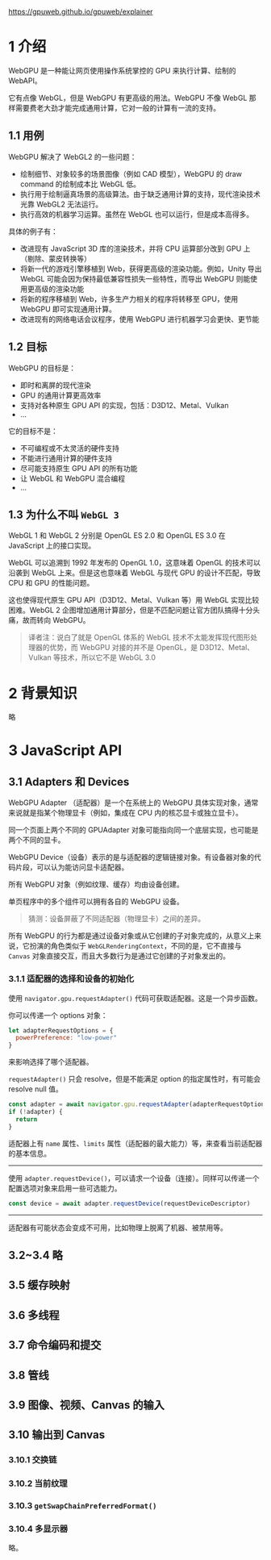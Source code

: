 https://gpuweb.github.io/gpuweb/explainer

# 1 介绍

WebGPU 是一种能让网页使用操作系统掌控的 GPU 来执行计算、绘制的 WebAPI。

它有点像 WebGL，但是 WebGPU 有更高级的用法。WebGPU 不像 WebGL 那样需要费老大劲才能完成通用计算，它对一般的计算有一流的支持。

## 1.1 用例

WebGPU 解决了 WebGL2 的一些问题：

- 绘制细节、对象较多的场景图像（例如 CAD 模型），WebGPU 的 draw command 的绘制成本比 WebGL 低。
- 执行用于绘制逼真场景的高级算法。由于缺乏通用计算的支持，现代渲染技术光靠 WebGL2 无法运行。
- 执行高效的机器学习运算。虽然在 WebGL 也可以运行，但是成本高得多。

具体的例子有：

- 改进现有 JavaScript 3D 库的渲染技术，并将 CPU 运算部分改到 GPU 上（剔除、蒙皮转换等）
- 将新一代的游戏引擎移植到 Web，获得更高级的渲染功能。例如，Unity 导出 WebGL 可能会因为保持最低兼容性损失一些特性，而导出 WebGPU 则能使用更高级的渲染功能
- 将新的程序移植到 Web，许多生产力相关的程序将转移至 GPU，使用 WebGPU 即可实现通用计算。
- 改进现有的网络电话会议程序，使用 WebGPU 进行机器学习会更快、更节能

## 1.2 目标

WebGPU 的目标是：

- 即时和离屏的现代渲染
- GPU 的通用计算更高效率
- 支持对各种原生 GPU API 的实现，包括：D3D12、Metal、Vulkan
- ...

它的目标不是：

- 不可编程或不太灵活的硬件支持
- 不能进行通用计算的硬件支持
- 尽可能支持原生 GPU API 的所有功能
- 让 WebGL 和 WebGPU 混合编程
- ...

## 1.3 为什么不叫 `WebGL 3`

WebGL 1 和 WebGL 2 分别是 OpenGL ES 2.0 和 OpenGL ES 3.0 在 JavaScript 上的接口实现。

WebGL 可以追溯到 1992 年发布的 OpenGL 1.0，这意味着 OpenGL 的技术可以沿袭到 WebGL 上来。但是这也意味着 WebGL 与现代 GPU 的设计不匹配，导致 CPU 和 GPU 的性能问题。

这也使得现代原生 GPU API（D3D12、Metal、Vulkan 等）用 WebGL 实现比较困难。WebGL 2 企图增加通用计算部分，但是不匹配问题让官方团队搞得十分头痛，故而转向 WebGPU。

> 译者注：说白了就是 OpenGL 体系的 WebGL 技术不太能发挥现代图形处理器的优势，而 WebGPU 对接的并不是 OpenGL，是 D3D12、Metal、Vulkan 等技术，所以它不是 WebGL 3.0

# 2 背景知识

略

# 3 JavaScript API

## 3.1 Adapters 和 Devices

WebGPU Adapter （适配器）是一个在系统上的 WebGPU 具体实现对象，通常来说就是指某个物理显卡（例如，集成在 CPU 内的核芯显卡或独立显卡）。

同一个页面上两个不同的 GPUAdapter 对象可能指向同一个底层实现，也可能是两个不同的显卡。

WebGPU Device（设备）表示的是与适配器的逻辑链接对象。有设备器对象的代码片段，可以认为能访问显卡适配器。

所有 WebGPU 对象（例如纹理、缓存）均由设备创建。

单页程序中的多个组件可以拥有各自的 WebGPU 设备。

> 猜测：设备屏蔽了不同适配器（物理显卡）之间的差异。

所有 WebGPU 的行为都是通过设备对象或从它创建的子对象完成的，从意义上来说，它扮演的角色类似于 `WebGLRenderingContext`，不同的是，它不直接与 `Canvas` 对象直接交互，而且大多数行为是通过它创建的子对象发出的。

### 3.1.1 适配器的选择和设备的初始化

使用 `navigator.gpu.requestAdapter()` 代码可获取适配器。这是一个异步函数。

你可以传递一个 options 对象：

``` js
let adapterRequestOptions = {
  powerPreference: "low-power"
}
```

来影响选择了哪个适配器。

`requestAdapter()` 只会 resolve，但是不能满足 option 的指定属性时，有可能会 resolve null 值。

``` js
const adapter = await navigator.gpu.requestAdapter(adapterRequestOptions)
if (!adapter) {
  return
}
```

适配器上有 `name` 属性、`limits` 属性（适配器的最大能力）等，来查看当前适配器的基本信息。



---

使用 `adapter.requestDevice()`，可以请求一个设备（连接）。同样可以传递一个配置选项对象来启用一些可选能力。

``` js
const device = await adapter.requestDevice(requestDeviceDescriptor)
```



---

适配器有可能状态会变成不可用，比如物理上脱离了机器、被禁用等。

## 3.2~3.4 略

## 3.5 缓存映射



## 3.6 多线程



## 3.7 命令编码和提交



## 3.8 管线



## 3.9 图像、视频、Canvas 的输入



## 3.10 输出到 Canvas

### 3.10.1 交换链



### 3.10.2 当前纹理



### 3.10.3 `getSwapChainPreferredFormat()`



### 3.10.4 多显示器

略。